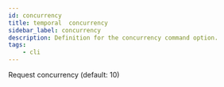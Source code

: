 ```yaml
---
id: concurrency
title: temporal  concurrency
sidebar_label: concurrency
description: Definition for the concurrency command option.
tags:
	- cli
---
```


 Request concurrency (default: 10)
